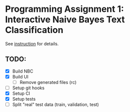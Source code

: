 # Programming Assignment 1: Interactive Naive Bayes Text Classification

See [instruction](instructions.pdf) for details.

## TODO:

- [x] Build NBC
- [x] Build UI
  - [ ] Remove generated files (rc)
- [ ] Setup git hooks
- [x] Setup CI
- [x] Setup tests
- [ ] Split "real" test data (train, validation, test)
